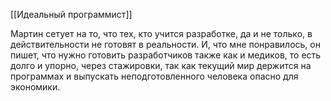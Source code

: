 [[Идеальный программист]]

Мартин сетует на то, что тех, кто учится разработке, да и не только, в действительности не готовят в реальности. И, что мне понравилось, он пишет, что нужно готовить разработчиков также как и медиков, то есть долго и упорно, через стажировки, так как текущий мир держится на программах и выпускать неподготовленного человека опасно для экономики. 